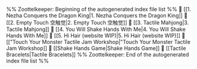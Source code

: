 %% Zoottelkeeper: Beginning of the autogenerated index file list  %%
📄 [[1. Nezha Conquers the Dragon King|1. Nezha Conquers the Dragon King]]
📄 [[2. Empty Touch 空触觉|2. Empty Touch 空触觉]]
📄 [[3. Tactile Mahjong|3. Tactile Mahjong]]
📄 [[4. You Will Shake Hands With Me|4. You Will Shake Hands With Me]]
📄 [[5. Hi Hair (website WIP)|5. Hi Hair (website WIP)]]
📄 [["Touch Your Monster Tactile Jam Workshop|"Touch Your Monster Tactile Jam Workshop]]
📄 [[Shake Hands Game|Shake Hands Game]]
📄 [[Tactile Bracelets|Tactile Bracelets]]
%% Zoottelkeeper: End of the autogenerated index file list  %%
